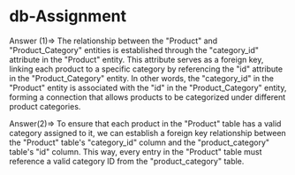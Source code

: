 # db-Assignment
Answer (1)=>
The relationship between the "Product" and "Product_Category" entities is established through the "category_id" attribute in the "Product" entity. This attribute serves as a foreign key, linking each product to a specific category by referencing the "id" attribute in the "Product_Category" entity. In other words, the "category_id" in the "Product" entity is associated with the "id" in the "Product_Category" entity, forming a connection that allows products to be categorized under different product categories.


Answer(2)=>
To ensure that each product in the "Product" table has a valid category assigned to it, we can establish a foreign key relationship between the "Product" table's "category_id" column and the "product_category" table's "id" column. This way, every entry in the "Product" table must reference a valid category ID from the "product_category" table.
